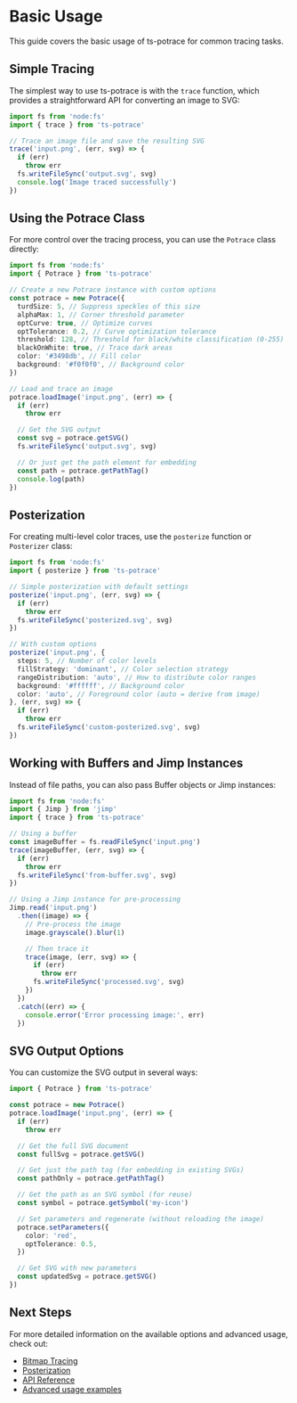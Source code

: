 # Basic Usage

This guide covers the basic usage of ts-potrace for common tracing tasks.

## Simple Tracing

The simplest way to use ts-potrace is with the `trace` function, which provides a straightforward API for converting an image to SVG:

```ts
import fs from 'node:fs'
import { trace } from 'ts-potrace'

// Trace an image file and save the resulting SVG
trace('input.png', (err, svg) => {
  if (err)
    throw err
  fs.writeFileSync('output.svg', svg)
  console.log('Image traced successfully')
})
```

## Using the Potrace Class

For more control over the tracing process, you can use the `Potrace` class directly:

```ts
import fs from 'node:fs'
import { Potrace } from 'ts-potrace'

// Create a new Potrace instance with custom options
const potrace = new Potrace({
  turdSize: 5, // Suppress speckles of this size
  alphaMax: 1, // Corner threshold parameter
  optCurve: true, // Optimize curves
  optTolerance: 0.2, // Curve optimization tolerance
  threshold: 128, // Threshold for black/white classification (0-255)
  blackOnWhite: true, // Trace dark areas
  color: '#3498db', // Fill color
  background: '#f0f0f0', // Background color
})

// Load and trace an image
potrace.loadImage('input.png', (err) => {
  if (err)
    throw err

  // Get the SVG output
  const svg = potrace.getSVG()
  fs.writeFileSync('output.svg', svg)

  // Or just get the path element for embedding
  const path = potrace.getPathTag()
  console.log(path)
})
```

## Posterization

For creating multi-level color traces, use the `posterize` function or `Posterizer` class:

```ts
import fs from 'node:fs'
import { posterize } from 'ts-potrace'

// Simple posterization with default settings
posterize('input.png', (err, svg) => {
  if (err)
    throw err
  fs.writeFileSync('posterized.svg', svg)
})

// With custom options
posterize('input.png', {
  steps: 5, // Number of color levels
  fillStrategy: 'dominant', // Color selection strategy
  rangeDistribution: 'auto', // How to distribute color ranges
  background: '#ffffff', // Background color
  color: 'auto', // Foreground color (auto = derive from image)
}, (err, svg) => {
  if (err)
    throw err
  fs.writeFileSync('custom-posterized.svg', svg)
})
```

## Working with Buffers and Jimp Instances

Instead of file paths, you can also pass Buffer objects or Jimp instances:

```ts
import fs from 'node:fs'
import { Jimp } from 'jimp'
import { trace } from 'ts-potrace'

// Using a buffer
const imageBuffer = fs.readFileSync('input.png')
trace(imageBuffer, (err, svg) => {
  if (err)
    throw err
  fs.writeFileSync('from-buffer.svg', svg)
})

// Using a Jimp instance for pre-processing
Jimp.read('input.png')
  .then((image) => {
    // Pre-process the image
    image.grayscale().blur(1)

    // Then trace it
    trace(image, (err, svg) => {
      if (err)
        throw err
      fs.writeFileSync('processed.svg', svg)
    })
  })
  .catch((err) => {
    console.error('Error processing image:', err)
  })
```

## SVG Output Options

You can customize the SVG output in several ways:

```ts
import { Potrace } from 'ts-potrace'

const potrace = new Potrace()
potrace.loadImage('input.png', (err) => {
  if (err)
    throw err

  // Get the full SVG document
  const fullSvg = potrace.getSVG()

  // Get just the path tag (for embedding in existing SVGs)
  const pathOnly = potrace.getPathTag()

  // Get the path as an SVG symbol (for reuse)
  const symbol = potrace.getSymbol('my-icon')

  // Set parameters and regenerate (without reloading the image)
  potrace.setParameters({
    color: 'red',
    optTolerance: 0.5,
  })

  // Get SVG with new parameters
  const updatedSvg = potrace.getSVG()
})
```

## Next Steps

For more detailed information on the available options and advanced usage, check out:

- [Bitmap Tracing](./features/bitmap-tracing)
- [Posterization](./features/posterization)
- [API Reference](./api-reference)
- [Advanced usage examples](./advanced/custom-parameters)
